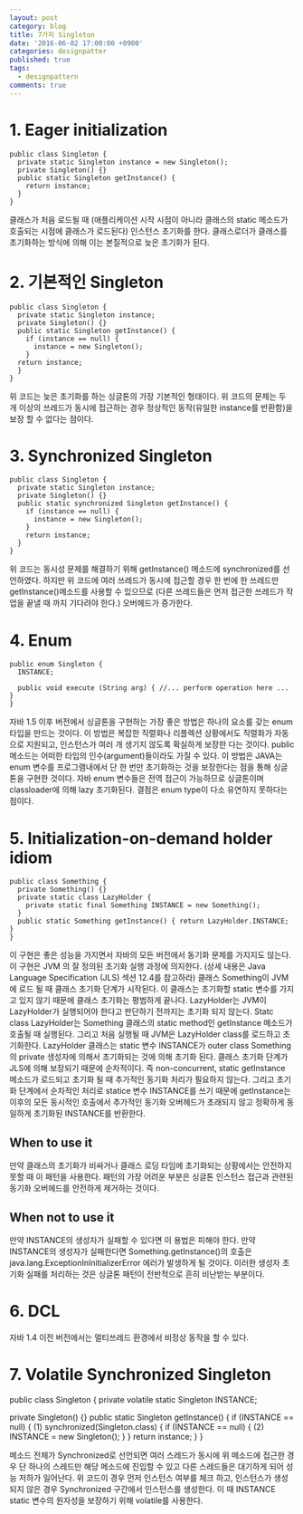 ```yaml
---
layout: post
category: blog
title: 7가지 Singleton
date: '2016-06-02 17:00:00 +0900'
categories: designpatter
published: true
tags:
  - designpattern
comments: true
---
```


# 1. Eager initialization
    public class Singleton {
      private static Singleton instance = new Singleton();
      private Singleton() {} 
      public static Singleton getInstance() {
        return instance;
      }
    }

클래스가 처음 로드될 때 (애플리케이션 시작 시점이 아니라 클래스의 static 메소드가 호출되는 시점에 클래스가 로드된다) 인스턴스 초기화를 한다. 클래스로더가 클래스를 초기화하는 방식에 의해 이는 본질적으로 늦은 초기화가 된다.

# 2. 기본적인 Singleton
    public class Singleton {
      private static Singleton instance;
      private Singleton() {}
      public static Singleton getInstance() {
        if (instance == null) {
          instance = new Singleton(); 
        }
      return instance; 
      }
    }

위 코드는 늦은 초기화를 하는 싱글톤의 가장 기본적인 형태이다. 위 코드의 문제는 두 개 이상의 쓰레드가 동시에 접근하는 경우 정상적인 동작(유일한 instance를 반환함)을 보장 할 수 없다는 점이다.

# 3. Synchronized Singleton
    public class Singleton {
      private static Singleton instance;
      private Singleton() {}
      public static synchronized Singleton getInstance() {
        if (instance == null) {
          instance = new Singleton(); 
        }
        return instance; 
      }
    }
    
위 코드는 동시성 문제를 해결하기 위해 getInstance() 메소드에 synchronized를 선언하였다.
하지만 위 코드에 여러 쓰레드가 동시에 접근할 경우 한 번에 한 쓰레드만 getInstance()메소드를 사용할 수 있으므로 (다른 쓰레드들은 먼저 접근한 쓰레드가 작업을 끝낼 때 까지 기다려야 한다.) 오버헤드가 증가한다.

# 4. Enum
    public enum Singleton {
      INSTANCE;

      public void execute (String arg) { //... perform operation here ... }
    }

자바 1.5 이후 버전에서 싱글톤을 구현하는 가장 좋은 방법은 하나의 요소를 갖는 enum 타입을 만드는 것이다. 이 방법은 복잡한 직렬화나 리플렉션 상황에서도 직렬화가 자동으로 지원되고, 인스턴스가 여러 개 생기지 않도록 확실하게 보장한 다는 것이다. public 메소드는 어떠한 타입의 인수(argument)들이라도 가질 수 있다.
이 방법은 JAVA는 enum 변수를 프로그램내에서 단 한 번만 초기화하는 것을 보장한다는 점을 통해 싱글톤을 구현한 것이다. 자바 enum 변수들은 전역 접근이 가능하므로 싱글톤이며 classloader에 의해 lazy 초기화된다. 결점은 enum type이 다소 유연하지 못하다는 점이다.

# 5. Initialization-on-demand holder idiom
	public class Something {
      private Something() {} 
      private static class LazyHolder { 
        private static final Something INSTANCE = new Something();
      }
      public static Something getInstance() { return LazyHolder.INSTANCE; }
    } 
    
이 구현은 좋은 성능을 가지면서 자바의 모든 버전에서 동기화 문제를 가지지도 않는다. 이 구현은 JVM 의 잘 정의된 초기화 실행 과정에 의지한다. (상세 내용은 Java Language Specification (JLS) 섹션 12.4를 참고하라)
클래스 Something이 JVM에 로드 될 때 클래스 초기화 단계가 시작된다. 이 클래스는 초기화할 static 변수를 가지고 있지 않기 때문에 클래스 초기화는 평범하게 끝나다. LazyHolder는 JVM이 LazyHolder가 실행되어야 한다고 판단하기 전까지는 초기화 되지 않는다. Statc class LazyHolder는 Something 클래스의 static method인 getInstance 메소드가 호출될 때 실행된다. 그리고 처음 실행될 때 JVM은 LazyHolder class를 로드하고 초기화한다. LazyHolder 클래스는 static 변수 INSTANCE가 outer class Something의 private 생성자에 의해서 초기화되는 것에 의해 초기화 된다.
클래스 초기화 단계가 JLS에 의해 보장되기 때문에 순차적이다. 즉 non-concurrent, static getInstance 메소드가 로드되고 초기화 될 때 추가적인 동기화 처리가 필요하지 않는다. 그리고 초기화 단계에서 순차적인 처리로 statice 변수 INSTANCE를 쓰기 때문에 getInstance는 이후의 모든 동시적인 호출에서 추가적인 동기화 오버헤드가 초래되지 않고 정확하게 동일하게 초기화된 INSTANCE를 반환한다.

## When to use it
만약 클래스의 초기화가 비싸거나 클래스 로딩 타임에 초기화되는 상황에서는 안전하지 못할 때 이 패턴을 사용한다. 패턴의 가장 어려운 부분은 싱글톤 인스턴스 접근과 관련된 동기화 오버헤드를 안전하게 제거하는 것이다.

## When not to use it
만약 INSTANCE의 생성자가 실패할 수 있다면 이 용법은 피해야 한다. 만약 INSTANCE의 생성자가 실패한다면 Something.getInstance()의 호출은 java.lang.ExceptionInInitializerError 에러가 발생하게 될 것이다.
이러한 생성자 초기화 실패를 처리하는 것은 싱글톤 패턴이 전반적으로 흔히 비난받는 부분이다.

# 6. DCL
자바 1.4 이전 버전에서는 멀티쓰레드 환경에서 비정상 동작을 할 수 있다.

# 7. Volatile Synchronized Singleton
public class Singleton {
  private volatile static Singleton INSTANCE;

  private Singleton() {}
  public static Singleton getInstance() { 
    if (INSTANCE == null) { (1)
      synchronized(Singleton.class) { 
        if (INSTANCE == null) { (2)
          INSTANCE = new Singleton();
        }
    }
    return instance;
  }
}

메소드 전체가 Synchronized로 선언되면 여러 스레드가 동시에 위 메소드에 접근한 경우 단 하나의 스레드만 해당 메소드에 진입할 수 있고 다른 스레드들은 대기하게 되어 성능 저하가 일어난다. 
위 코드이 경우 먼저 인스턴스 여부를 체크 하고, 인스턴스가 생성되지 않은 경우 Synchronized 구간에서 인스턴스를 생성한다. 이 때 INSTANCE static 변수의 원자성을 보장하기 위해 volatile를 사용한다.
